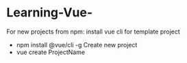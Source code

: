 # Learning-Vue-

For new projects from npm:
install vue cli for template project
- npm install @vue/cli -g
Create new project
- vue create ProjectName